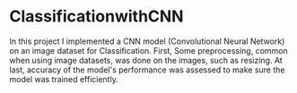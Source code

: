 # ClassificationwithCNN
In this project I implemented a CNN model (Convolutional Neural Network) on an image dataset for Classification.
First, Some preprocessing, common when using image datasets, was done on the images, such as resizing. At last, accuracy of the model's performance was assessed to make sure the model was trained efficiently.
